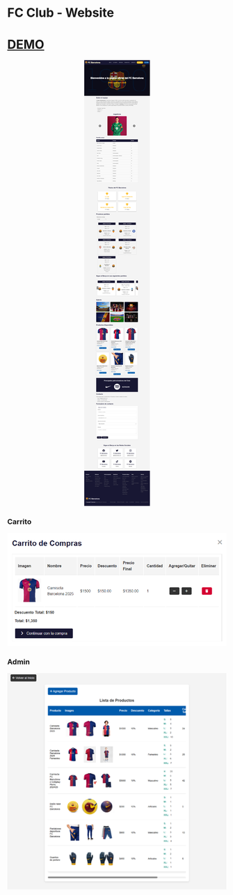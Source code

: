 # FC Club - Website

#   [DEMO](https://fcb-web.netlify.app/)

<p align="center"><img src="web.png" /></p>

### Carrito
<p align="center"><img src="carrito.png" /></p>

### Admin
<p align="center"><img src="admin.png" /></p>